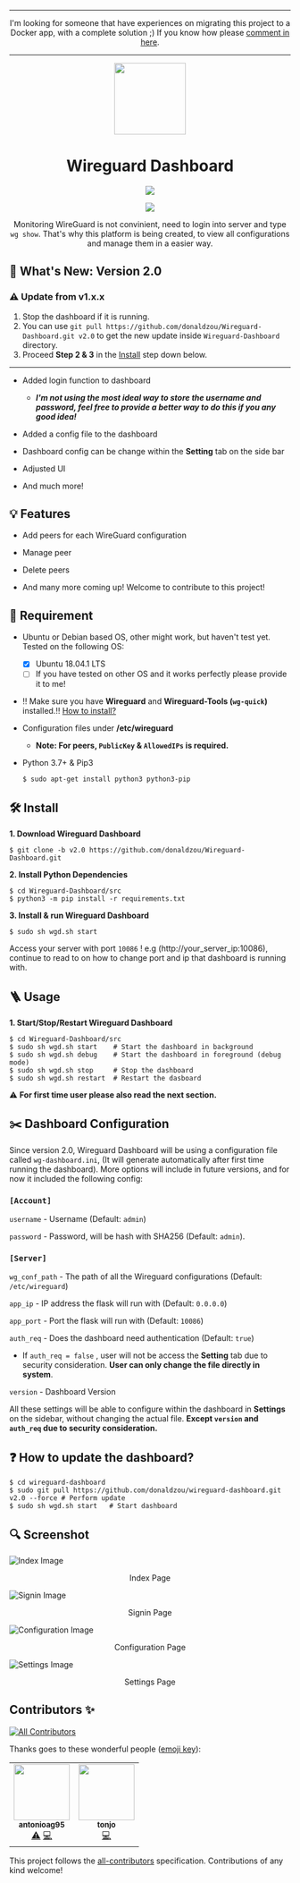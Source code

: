 <hr>
<p align=center>I'm looking for someone that have experiences on migrating this project to a Docker app, with a complete solution ;) If you know how please <a href="https://github.com/donaldzou/wireguard-dashboard/issues/20">comment in here</a>.</p>
<hr>

<p align="center">
  <img src="https://raw.githubusercontent.com/donaldzou/wireguard-dashboard/main/img/Group%202.png" width="128">
</p>
<h1 align="center"> Wireguard Dashboard</h1>


<p align="center">
  <img src="http://ForTheBadge.com/images/badges/made-with-python.svg">
</p>
<p align="center">
  <a href="https://github.com/donaldzou/wireguard-dashboard/releases/latest"><img src="https://img.shields.io/github/v/release/donaldzou/wireguard-dashboard"></a>
</p>
<p align="center">Monitoring WireGuard is not convinient, need to login into server and type <code>wg show</code>. That's why this platform is being created, to view all configurations and manage them in a easier way.</p>



## 📣 What's New: Version 2.0

### ⚠️ **Update from v1.x.x**

1. Stop the dashboard if it is running.
2. You can use `git pull https://github.com/donaldzou/Wireguard-Dashboard.git v2.0`  to get the new update inside `Wireguard-Dashboard` directory.
3. Proceed **Step 2 & 3** in the [Install](#-install) step down below.

<hr>

- Added login function to dashboard

  - ***I'm not using the most ideal way to store the username and password, feel free to provide a better way to do this if you any good idea!***

- Added a config file to the dashboard

- Dashboard config can be change within the **Setting** tab on the side bar 

- Adjusted UI

- And much more!

  

## 💡 Features

- Add peers for each WireGuard configuration

- Manage peer

- Delete peers

- And many more coming up! Welcome to contribute to this project!

  

## 📝 Requirement

- Ubuntu or Debian based OS, other might work, but haven't test yet. Tested on the following OS:
  - [x] Ubuntu 18.04.1 LTS
  - [ ] If you have tested on other OS and it works perfectly please provide it to me!

- ‼️ Make sure you have **Wireguard** and **Wireguard-Tools (`wg-quick`)** installed.‼️  <a href="https://www.wireguard.com/install/">How to install?</a>
- Configuration files under **/etc/wireguard**

  - **Note: For peers, `PublicKey` & `AllowedIPs` is required.**
- Python 3.7+ & Pip3
  ```
  $ sudo apt-get install python3 python3-pip
  ```



## 🛠 Install

**1. Download Wireguard Dashboard**

```
$ git clone -b v2.0 https://github.com/donaldzou/Wireguard-Dashboard.git
```

**2. Install Python Dependencies**

```
$ cd Wireguard-Dashboard/src
$ python3 -m pip install -r requirements.txt
```

**3. Install & run Wireguard Dashboard**

```
$ sudo sh wgd.sh start
```

Access your server with port `10086` ! e.g (http://your_server_ip:10086), continue to read to on how to change port and ip that dashboard is running with.



## 🪜 Usage

**1. Start/Stop/Restart Wireguard Dashboard**

```
$ cd Wireguard-Dashboard/src
$ sudo sh wgd.sh start    # Start the dashboard in background
$ sudo sh wgd.sh debug    # Start the dashboard in foreground (debug mode)
$ sudo sh wgd.sh stop     # Stop the dashboard
$ sudo sh wgd.sh restart  # Restart the dasboard
```

⚠️  **For first time user please also read the next section.**



## ✂️ Dashboard Configuration

Since version 2.0, Wireguard Dashboard will be using a configuration file called `wg-dashboard.ini`, (It will generate automatically after first time running the dashboard). More options will include in future versions, and for now it included the following config:

### `[Account]`

`username` - Username (Default: `admin`)

`password` - Password, will be hash with SHA256 (Default: `admin`).

### `[Server]`

`wg_conf_path` - The path of all the Wireguard configurations (Default: `/etc/wireguard`)

`app_ip` - IP address the flask will run with (Default: `0.0.0.0`)

`app_port` - Port the flask will run with (Default: `10086`)

`auth_req` - Does the dashboard need authentication  (Default: `true`)

- If `auth_req = false` , user will not be access the **Setting** tab due to security consideration. **User can only change the file directly in system**. 

`version` - Dashboard Version

All these settings will be able to configure within the dashboard in **Settings** on the sidebar, without changing the actual file. **Except `version` and `auth_req` due to security consideration.**



## ❓ How to update the dashboard?

```{shell}
$ cd wireguard-dashboard
$ sudo git pull https://github.com/donaldzou/wireguard-dashboard.git v2.0 --force # Perform update
$ sudo sh wgd.sh start   # Start dashboard
```



## 🔍 Screenshot

![Index Image](https://github.com/donaldzou/Wireguard-Dashboard/raw/main/src/static/index.png)

<p align=center>Index Page</p>

![Signin Image](https://github.com/donaldzou/Wireguard-Dashboard/raw/main/src/static/signin.png)

<p align=center>Signin Page</p>

![Configuration Image](https://github.com/donaldzou/Wireguard-Dashboard/raw/main/src/static/configuration.png)

<p align=center>Configuration Page</p>

![Settings Image](https://github.com/donaldzou/Wireguard-Dashboard/raw/main/src/static/settings.png)

<p align=center>Settings Page</p>

## Contributors ✨

<!-- ALL-CONTRIBUTORS-BADGE:START - Do not remove or modify this section -->
[![All Contributors](https://img.shields.io/badge/all_contributors-2-orange.svg?style=flat-square)](#contributors-)
<!-- ALL-CONTRIBUTORS-BADGE:END -->

Thanks goes to these wonderful people ([emoji key](https://allcontributors.org/docs/en/emoji-key)):

<!-- ALL-CONTRIBUTORS-LIST:START - Do not remove or modify this section -->
<!-- prettier-ignore-start -->
<!-- markdownlint-disable -->
<table>
  <tr>
    <td align="center"><a href="https://github.com/antonioag95"><img src="https://avatars.githubusercontent.com/u/30556866?v=4?s=100" width="100px;" alt=""/><br /><sub><b>antonioag95</b></sub></a><br /><a href="https://github.com/donaldzou/wireguard-dashboard/commits?author=antonioag95" title="Tests">⚠️</a> <a href="https://github.com/donaldzou/wireguard-dashboard/commits?author=antonioag95" title="Code">💻</a></td>
    <td align="center"><a href="https://github.com/tonjo"><img src="https://avatars.githubusercontent.com/u/4726289?v=4?s=100" width="100px;" alt=""/><br /><sub><b>tonjo</b></sub></a><br /><a href="https://github.com/donaldzou/wireguard-dashboard/commits?author=tonjo" title="Code">💻</a></td>
  </tr>
</table>

<!-- markdownlint-restore -->
<!-- prettier-ignore-end -->

<!-- ALL-CONTRIBUTORS-LIST:END -->

This project follows the [all-contributors](https://github.com/all-contributors/all-contributors) specification. Contributions of any kind welcome!

